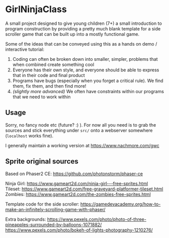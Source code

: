 # GirlNinjaClass

A small project designed to give young children (7+) a small introduction to program construction by providing a pretty much blank template for a side scroller game that can be built up into a mostly functional game.

Some of the ideas that can be conveyed using this as a hands on demo / interactive tutorial:

1. Coding can often be broken down into smaller, simpler, problems that when combined create something cool
2. Everyone has their own style, and everyone should be able to express that in their code and final product
3. Programs have bugs (especially when you forget a critical rule). We find them, fix them, and then find more!
4. *(slightly more advanced)* We often have constraints within our programs that we need to work within

## Usage

Sorry, no fancy node etc (future? :) ). For now all you need is to grab the sources and stick everything under `src/` onto a webserver somewhere (`localhost` works fine).

I generally maintain a working version at https://www.nachmore.com/gwc

## Sprite original sources

Based on Phaser2 CE: https://github.com/photonstorm/phaser-ce

Ninja Girl: https://www.gameart2d.com/ninja-girl---free-sprites.html  
Tileset: https://www.gameart2d.com/free-graveyard-platformer-tileset.html  
Zombies: https://www.gameart2d.com/the-zombies-free-sprites.html  

Template code for the side scroller: https://gamedevacademy.org/how-to-make-an-infinitely-scrolling-game-with-phaser/

Extra backgrounds:
https://www.pexels.com/photo/photo-of-three-pineapples-surrounded-by-balloons-1071882/  
https://www.pexels.com/photo/bokeh-of-lights-photography-1210276/
